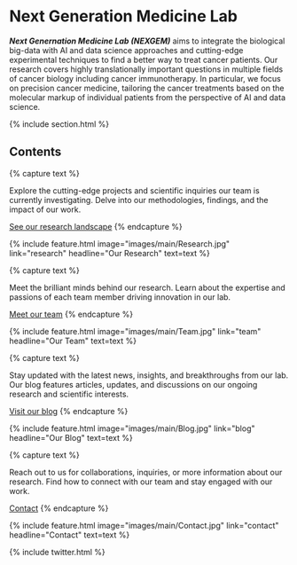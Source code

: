 ---
---

# **Next Generation Medicine Lab**

***Next Genernation Medicine Lab (NEXGEM)*** aims to integrate the biological big-data with AI and data science approaches and cutting-edge experimental techniques to find a better way to treat cancer patients. Our research covers highly translationally important questions in multiple fields of cancer biology including cancer immunotherapy. In particular, we focus on precision cancer medicine, tailoring the cancer treatments based on the molecular markup of individual patients from the perspective of AI and data science.

{% include section.html %}

## Contents

{% capture text %}

Explore the cutting-edge projects and scientific inquiries our team is currently investigating. Delve into our methodologies, findings, and the impact of our work.

[See our research landscape](https://nexgem.github.io/research/) {% endcapture %}

{%  include feature.html image="images/main/Research.jpg" link="research" headline="Our Research" text=text %}

{% capture text %}

Meet the brilliant minds behind our research. Learn about the expertise and passions of each team member driving innovation in our lab.

[Meet our team](https://nexgem.github.io/team/) {% endcapture %}

{% include feature.html image="images/main/Team.jpg" link="team" headline="Our Team" text=text %}

{% capture text %}

Stay updated with the latest news, insights, and breakthroughs from our lab. Our blog features articles, updates, and discussions on our ongoing research and scientific interests.

[Visit our blog](https://nexgem.github.io/blog/) {% endcapture %}

{% include feature.html image="images/main/Blog.jpg" link="blog" headline="Our Blog" text=text %}

{% capture text %}

Reach out to us for collaborations, inquiries, or more information about our research. Find how to connect with our team and stay engaged with our work.

[Contact](https://nexgem.github.io/contact/) {% endcapture %}

{% include feature.html image="images/main/Contact.jpg" link="contact" headline="Contact" text=text %}

{% include twitter.html %}


